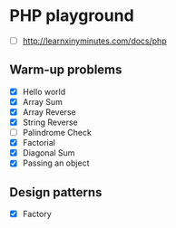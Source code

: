 # PHP playground

- [ ] http://learnxinyminutes.com/docs/php

## Warm-up problems

- [x] Hello world
- [x] Array Sum
- [x] Array Reverse
- [x] String Reverse
- [ ] Palindrome Check
- [x] Factorial
- [x] Diagonal Sum
- [x] Passing an object

## Design patterns

- [x] Factory
